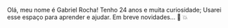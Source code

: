 Olá, meu nome é Gabriel Rocha!
Tenho 24 anos e muita curiosidade;
Usarei esse espaço para aprender e ajudar.
Em breve novidades...
🚀 💥
